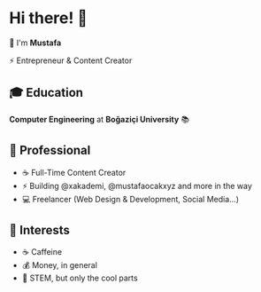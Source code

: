 # Hi there! 👋

🚀 I'm **Mustafa** 

⚡ Entrepreneur & Content Creator

## 🎓 Education
**Computer Engineering** at **Boğaziçi University** 📚

## 💼 Professional
- ☕️ Full-Time Content Creator
- ⚡ Building @xakademi, @mustafaocakxyz and more in the way
- 💻 Freelancer (Web Design & Development, Social Media...)

## 🎯 Interests
- ☕️ Caffeine
- 💰 Money, in general
- 📝 STEM, but only the cool parts
